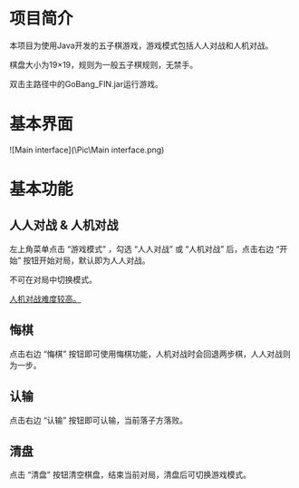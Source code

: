 # 项目简介

本项目为使用Java开发的五子棋游戏，游戏模式包括人人对战和人机对战。

棋盘大小为19×19，规则为一般五子棋规则，无禁手。

双击主路径中的GoBang_FIN.jar运行游戏。



# 基本界面

![Main interface](\Pic\Main interface.png)



# 基本功能

## 人人对战 & 人机对战

左上角菜单点击 “游戏模式” ，勾选 “人人对战” 或 “人机对战” 后，点击右边 “开始” 按钮开始对局，默认即为人人对战。

不可在对局中切换模式。

<u>人机对战难度较高。</u>



## 悔棋

点击右边 “悔棋” 按钮即可使用悔棋功能，人机对战时会回退两步棋，人人对战则为一步。



## 认输

点击右边 “认输” 按钮即可认输，当前落子方落败。



## 清盘

点击 “清盘” 按钮清空棋盘，结束当前对局，清盘后可切换游戏模式。




